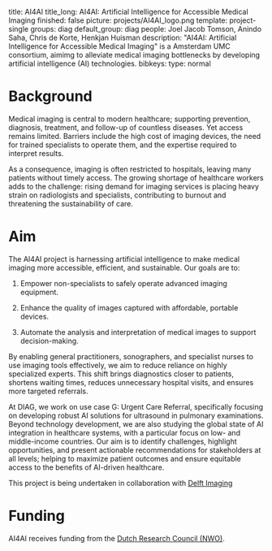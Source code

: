title: AI4AI
title_long: AI4AI: Artificial Intelligence for Accessible Medical Imaging
finished: false
picture: projects/AI4AI_logo.png
template: project-single
groups: diag
default_group: diag
people: Joel Jacob Tomson, Anindo Saha, Chris de Korte, Henkjan Huisman
description: "AI4AI: Artificial Intelligence for Accessible Medical Imaging" is a Amsterdam UMC consortium, aimimg to alleviate medical imaging bottlenecks by developing artificial intelligence (AI) technologies.
bibkeys:
type: normal

# Background
Medical imaging is central to modern healthcare; supporting prevention, diagnosis, treatment, and follow-up of countless diseases. Yet access remains limited. Barriers include the high cost of imaging devices, the need for trained specialists to operate them, and the expertise required to interpret results.

As a consequence, imaging is often restricted to hospitals, leaving many patients without timely access. The growing shortage of healthcare workers adds to the challenge: rising demand for imaging services is placing heavy strain on radiologists and specialists, contributing to burnout and threatening the sustainability of care.

# Aim
The AI4AI project is harnessing artificial intelligence to make medical imaging more accessible, efficient, and sustainable. Our goals are to:

1. Empower non-specialists to safely operate advanced imaging equipment.
   
2. Enhance the quality of images captured with affordable, portable devices.
   
3. Automate the analysis and interpretation of medical images to support decision-making.

By enabling general practitioners, sonographers, and specialist nurses to use imaging tools effectively, we aim to reduce reliance on highly specialized experts. This shift brings diagnostics closer to patients, shortens waiting times, reduces unnecessary hospital visits, and ensures more targeted referrals.

At DIAG, we work on use case G: Urgent Care Referral, specifically focusing on developing robust AI solutions for ultrasound in pulmonary examinations.
Beyond technology development, we are also studying the global state of AI integration in healthcare systems, with a particular focus on low- and middle-income countries. 
Our aim is to identify challenges, highlight opportunities, and present actionable recommendations for stakeholders at all levels; helping to maximize patient outcomes and ensure equitable access to the benefits of AI-driven healthcare.

This project is being undertaken in collaboration with [Delft Imaging](https://delft.care/)

# Funding
AI4AI receives funding from the [Dutch Research Council (NWO)](https://www.nwo.nl/en/).
